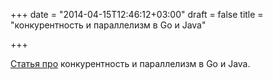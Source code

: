 +++
date = "2014-04-15T12:46:12+03:00"
draft = false
title = "конкурентность и параллелизм в Go и Java"

+++

<p><a href="http://txt.fliglio.com/2014/04/concurrency-in-java-and-go/">Статья про</a>&nbsp;конкурентность&nbsp;и параллелизм&nbsp;в Go и Java.</p>

